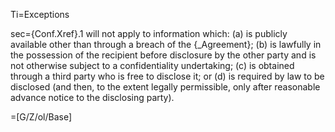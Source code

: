 Ti=Exceptions

sec={Conf.Xref}.1 will not apply to information which: (a) is publicly available other than through a breach of the {_Agreement}; (b) is lawfully in the possession of the recipient before disclosure by the other party and is not otherwise subject to a confidentiality undertaking; (c) is obtained through a third party who is free to disclose it; or (d) is required by law to be disclosed (and then, to the extent legally permissible, only after reasonable advance notice to the disclosing party).

=[G/Z/ol/Base]
